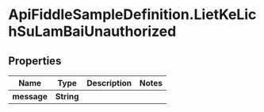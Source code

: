 # ApiFiddleSampleDefinition.LietKeLichSuLamBaiUnauthorized

## Properties

Name | Type | Description | Notes
------------ | ------------- | ------------- | -------------
**message** | **String** |  | 


